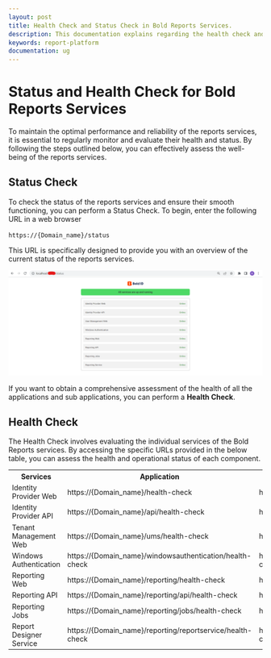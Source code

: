 ```yaml
---
layout: post
title: Health Check and Status Check in Bold Reports Services.
description: This documentation explains regarding the health check and the status check  of the bold reports services.
keywords: report-platform
documentation: ug
---
```


# Status and Health Check for Bold Reports Services

To maintain the optimal performance and reliability of the reports services, it is essential to regularly monitor and evaluate their health and status. By following the steps outlined below, you can effectively assess the well-being of the reports services.

## Status Check

To check the status of the reports services and ensure their smooth functioning, you can perform a Status Check. To begin, enter the following URL in a web browser

`https://{Domain_name}/status`

This URL is specifically designed to provide you with an overview of the current status of the reports services.

![Status Check](/static/assets/on-premise/images/how-to/status-check.png)

If you want to obtain a comprehensive assessment of the health of all the applications and sub applications, you can perform a **Health Check**.

## Health Check

The Health Check involves evaluating the individual services of the Bold Reports services. By accessing the specific URLs provided in the below table, you can assess the health and operational status of each component.

<table>
  <tr>
    <th>Services</th>
    <th>Application</th>
    <th>Sub Application</th>
  </tr>
  <tr>
    <td>Identity Provider Web</td>
    <td>https://{Domain_name}/health-check</td>
    <td>https://{Domain_name}/{Sub_application_name}/health-check</td>
  </tr>
  <tr>
    <td>Identity Provider API</td>
    <td>https://{Domain_name}/api/health-check</td>
    <td>https://{Domain_name}/{Sub_application_name}/api/health-check</td>
  </tr>
  <tr>
    <td>Tenant Management Web</td>
    <td>https://{Domain_name}/ums/health-check</td>
    <td>https://{Domain_name}/{Sub_application_name}/ums/health-check</td>
  </tr>
   <tr>
    <td>Windows Authentication</td>
    <td>https://{Domain_name}/windowsauthentication/health-check</td>
    <td>https://{Domain_name}/{Sub_application_name}/windowsauthentication/health-check</td>
  </tr>
  <tr>
    <td>Reporting Web</td>
    <td>https://{Domain_name}/reporting/health-check</td>
    <td>https://{Domain_name}/{Sub_application_name}/reporting/health-check</td>
  </tr>
   <tr>
    <td>Reporting API</td>
    <td>https://{Domain_name}/reporting/api/health-check</td>
    <td>https://{Domain_name}/{Sub_application_name}/reporting/api/health-check</td>
  </tr>
  <tr>
    <td>Reporting Jobs</td>
    <td>https://{Domain_name}/reporting/jobs/health-check</td>
    <td>https://{Domain_name}/{Sub_application_name}/reporting/jobs/health-check</td>
  </tr>
  <tr>
    <td>Report Designer Service</td>
    <td>https://{Domain_name}/reporting/reportservice/health-check</td>
    <td>https://{Domain_name}/{Sub_application_name}/reporting/reportservice/health-check</td>
 </tr> </table>